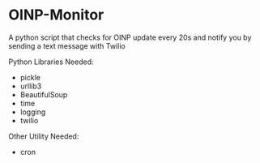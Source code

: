 # OINP-Monitor
A python script that checks for OINP update every 20s and notify you by sending a text message with Twilio

Python Libraries Needed:
* pickle
* urllib3
* BeautifulSoup
* time
* logging
* twilio

Other Utility Needed:
* cron
